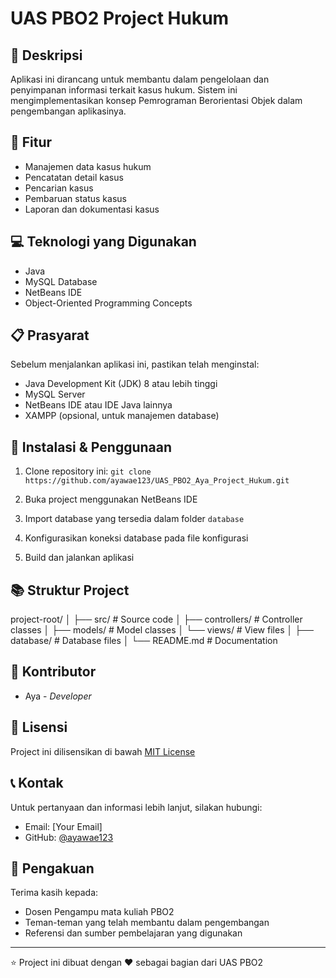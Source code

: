 # UAS PBO2 Project Hukum

## 📝 Deskripsi
Aplikasi ini dirancang untuk membantu dalam pengelolaan dan penyimpanan informasi terkait kasus hukum. Sistem ini mengimplementasikan konsep Pemrograman Berorientasi Objek dalam pengembangan aplikasinya.

## 🚀 Fitur
- Manajemen data kasus hukum
- Pencatatan detail kasus  
- Pencarian kasus
- Pembaruan status kasus
- Laporan dan dokumentasi kasus

## 💻 Teknologi yang Digunakan
- Java
- MySQL Database  
- NetBeans IDE
- Object-Oriented Programming Concepts

## 📋 Prasyarat
Sebelum menjalankan aplikasi ini, pastikan telah menginstal:
- Java Development Kit (JDK) 8 atau lebih tinggi
- MySQL Server
- NetBeans IDE atau IDE Java lainnya
- XAMPP (opsional, untuk manajemen database)

## 🔧 Instalasi & Penggunaan
1. Clone repository ini:
```git clone https://github.com/ayawae123/UAS_PBO2_Aya_Project_Hukum.git```

2. Buka project menggunakan NetBeans IDE

3. Import database yang tersedia dalam folder `database`

4. Konfigurasikan koneksi database pada file konfigurasi  

5. Build dan jalankan aplikasi

## 📚 Struktur Project
project-root/
│
├── src/                    # Source code
│   ├── controllers/       # Controller classes
│   ├── models/           # Model classes
│   └── views/            # View files
│
├── database/              # Database files
│
└── README.md             # Documentation

## 👥 Kontributor
- Aya - *Developer*

## 📄 Lisensi
Project ini dilisensikan di bawah [MIT License](LICENSE)

## 📞 Kontak
Untuk pertanyaan dan informasi lebih lanjut, silakan hubungi:
- Email: [Your Email]
- GitHub: [@ayawae123](https://github.com/ayawae123)

## 🙏 Pengakuan
Terima kasih kepada:
- Dosen Pengampu mata kuliah PBO2
- Teman-teman yang telah membantu dalam pengembangan
- Referensi dan sumber pembelajaran yang digunakan

---
⭐ Project ini dibuat dengan ♥ sebagai bagian dari UAS PBO2
